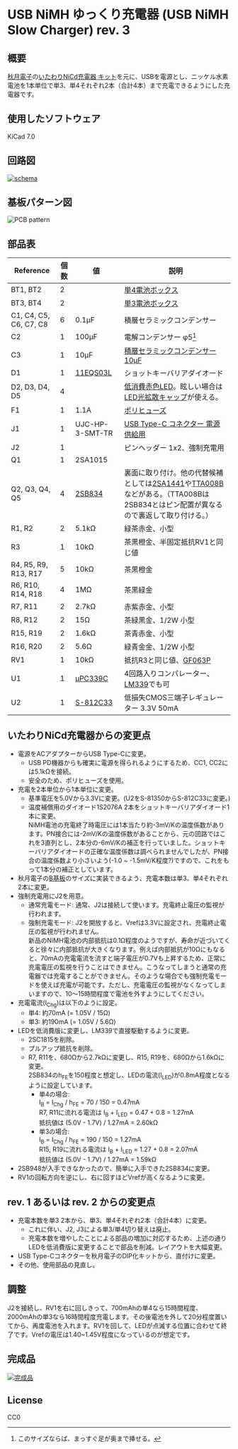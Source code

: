 # USB NiMH ゆっくり充電器 (USB NiMH Slow Charger) rev. 3

## 概要

[秋月電子](https://akizukidenshi.com/)の[いたわりNiCd充電器 キット](https://akizukidenshi.com/download/kairo/%E3%83%87%E3%83%BC%E3%82%BF/%E5%85%85%E9%9B%BB%E5%99%A8%E9%96%A2%E4%BF%82/H001%E3%81%84%E3%81%9F%E3%82%8F%E3%82%8ANiCd_.pdf)を元に、USBを電源とし、ニッケル水素電池を1本単位で単3、単4それぞれ2本（合計4本）まで充電できるようにした充電器です。

## 使用したソフトウェア

KiCad 7.0


## 回路図

[![schema](https://raw.githubusercontent.com/k-takata/PCB_USB_NiMH_Charger/batt-4/images/schema.png)](https://raw.githubusercontent.com/k-takata/PCB_USB_NiMH_Charger/batt-4/images/schema.pdf)

## 基板パターン図

![PCB pattern](https://raw.githubusercontent.com/k-takata/PCB_USB_NiMH_Charger/batt-4/images/pcb-pattern.png)

## 部品表

| Reference            |個数|値    | 説明 |
|----------------------|----|------|------|
|BT1, BT2              |   2|      |[単4電池ボックス](https://akizukidenshi.com/catalog/g/gP-02670/)|
|BT3, BT4              |   2|      |[単3電池ボックス](https://akizukidenshi.com/catalog/g/gP-00308/)|
|C1, C4, C5, C6, C7, C8|   6|0.1μF|積層セラミックコンデンサー|
|C2                    |   1|100μF|電解コンデンサー φ5[^1]|
|C3                    |   1| 10μF|[積層セラミックコンデンサー 10μF](https://akizukidenshi.com/catalog/g/gP-03095/)|
|D1                    |   1|[11EQS03L](https://akizukidenshi.com/catalog/g/gI-08997/)|ショットキーバリアダイオード|
|D2, D3, D4, D5        |   4|      |[低消費赤色LED](https://akizukidenshi.com/catalog/g/gI-16914/)。眩しい場合は[LED光拡散キャップ](https://akizukidenshi.com/catalog/g/gI-01120/)が使える。|
|F1                    |   1|  1.1A|[ポリヒューズ](https://akizukidenshi.com/catalog/g/gP-00507/)|
|J1                    |   1|UJC-HP-3-SMT-TR|[USB Type-C コネクター 電源供給用](https://akizukidenshi.com/catalog/g/gC-16438/)|
|J2                    |   1|      |ピンヘッダー 1x2、強制充電用|
|Q1                    |   1|2SA1015||
|Q2, Q3, Q4, Q5        |   4|[2SB834](https://akizukidenshi.com/catalog/g/gI-08747/)|裏面に取り付け。他の代替候補としては[2SA1441](https://akizukidenshi.com/catalog/g/gI-16790/)や[TTA008B](https://akizukidenshi.com/catalog/g/gI-09938/)などがある。（TTA008Bは2SB834とはピン配置が異なるので裏返して取り付ける。）|
|R1, R2                |   2|5.1kΩ|緑茶赤金、小型|
|R3                    |   1| 10kΩ|茶黒橙金、半固定抵抗RV1と同じ値|
|R4, R5, R9, R13, R17  |   5| 10kΩ|茶黒橙金|
|R6, R10, R14, R18     |   4|  1MΩ|茶黒緑金|
|R7, R11               |   2|2.7kΩ|赤紫赤金、小型|
|R8, R12               |   2|  15Ω|茶緑黒金、1/2W 小型|
|R15, R19              |   2|1.6kΩ|茶青赤金、小型|
|R16, R20              |   2| 5.6Ω|緑青金金、1/2W 小型|
|RV1                   |   1| 10kΩ|抵抗R3と同じ値、[GF063P](https://akizukidenshi.com/catalog/g/gP-14905/)|
|U1                    |   1|[μPC339C](https://akizukidenshi.com/catalog/g/gI-12556/)|4回路入りコンパレーター、[LM339](https://akizukidenshi.com/catalog/g/gI-00436/)でも可|
|U2                    |   1|[S-812C33](https://akizukidenshi.com/catalog/g/gI-03289/)|低損失CMOS三端子レギュレーター 3.3V 50mA|

[^1]: このサイズならば、まっすぐ足が奥まで挿せる。

## いたわりNiCd充電器からの変更点

* 電源をACアダプターからUSB Type-Cに変更。
  - USB PD機器からも確実に電源を得られるようにするため、CC1, CC2には5.1kΩを接続。
  - 安全のため、ポリヒューズを使用。
* 充電を2本単位から1本単位に変更。
  - 基準電圧を5.0Vから3.3Vに変更。(U2をS-81350からS-812C33に変更。)
  - 温度補償用のダイオード1S2076A 2本をショットキーバリアダイオード1本に変更。  
    NiMH電池の充電終了時電圧には1本当たり約-3mV/Kの温度係数があります。PN接合には-2mV/Kの温度係数があることから、元の回路ではこれを3直列とし、2本分の-6mV/Kの補正を行っていました。ショットキーバリアダイオードの正確な温度係数は調べられませんでしたが、PN接合の温度係数より小さいよう(-1.0 ~ -1.5mV/K程度?)ですので、これをもって1本分の補正としています。
* 秋月電子の[B基板](https://akizukidenshi.com/catalog/c/cboard10/)のサイズに実装できるよう、充電本数は単3、単4それぞれ2本に変更。
* 強制充電用にJ2を用意。
  - 通常充電モード: 通常、J2は接続して使います。充電終止電圧の監視が行われます。
  - 強制充電モード: J2を開放すると、Vrefは3.3Vに設定され、充電終止電圧の監視が行われません。  
    新品のNiMH電池の内部抵抗は0.1Ω程度のようですが、寿命が近づいてくると徐々に内部抵抗が大きくなります。例えば内部抵抗が10Ωにもなると、70mAの充電電流を流すと端子電圧が0.7Vも上昇するため、正常に充電電圧の監視を行うことはできません。こうなってしまうと通常の充電器では充電することができません。そのような場合でも強制充電モードを使えば充電が可能です。ただし、充電電圧の監視がなくなってしまいますので、10～15時間程度で電池を外すようにしてください。
* 充電電流(I<sub>Chg</sub>)は以下のように設定。
  - 単4: 約70mA (= 1.05V / 15Ω)
  - 単3: 約190mA (= 1.05V / 5.6Ω)
* LEDを低消費版に変更し、LM339で直接駆動するように変更。
  - 2SC1815を削除。
  - プルアップ抵抗を削除。
  - R7, R11を、680Ωから2.7kΩに変更し、R15, R19を、680Ωから1.6kΩに変更。  
    2SB834のh<sub>FE</sub>を150程度と想定し、LEDの電流(I<sub>LED</sub>)が0.8mA程度となるように設定しています。
    - 単4の場合:  
      I<sub>B</sub> = I<sub>Chg</sub> / h<sub>FE</sub> = 70 / 150 = 0.47mA  
      R7, R11に流れる電流は I<sub>B</sub> + I<sub>LED</sub> = 0.47 + 0.8 = 1.27mA  
      抵抗値は (5.0V - 1.7V) / 1.27mA = 2.60kΩ
    - 単3の場合:  
      I<sub>B</sub> = I<sub>Chg</sub> / h<sub>FE</sub> = 190 / 150 = 1.27mA  
      R15, R19に流れる電流は I<sub>B</sub> + I<sub>LED</sub> = 1.27 + 0.8 = 2.07mA  
      抵抗値は (5.0V - 1.7V) / 1.27mA = 1.59kΩ
* 2SB948が入手できなかったので、簡単に入手できた2SB834に変更。
* RV1の回転方向を逆にし、右に回すほどVrefが高くなるように変更。

## rev. 1 あるいは rev. 2 からの変更点

* 充電本数を単3 2本から、単3、単4それぞれ2本（合計4本）に変更。
  - これに伴い、J2, J3による単3/単4切り替えは廃止。
  - 充電本数を増やしたことによる部品の増加に対応するため、上述の通りLEDを低消費版に変更することで部品を削減。レイアウトを大幅変更。
* USB Type-Cコネクターを秋月電子のDIP化キットから、直付けに変更。
* その他、使用部品の見直し。

## 調整

J2を接続し、RV1を右に回しきって、700mAhの単4なら15時間程度、2000mAhの単3なら16時間程度充電します。その後電池を外して20分程度置いてから、再度電池を入れます。RV1を回して、LEDが点滅する位置に合わせて終了です。Vrefの電圧は1.40~1.45V程度になっているのが想定です。

## 完成品

[![完成品](https://raw.githubusercontent.com/k-takata/PCB_USB_NiMH_Charger/batt-4/images/usb-slow-charger-thumb.jpg)](https://raw.githubusercontent.com/k-takata/PCB_USB_NiMH_Charger/batt-4/images/usb-slow-charger.jpg)

## License

CC0
